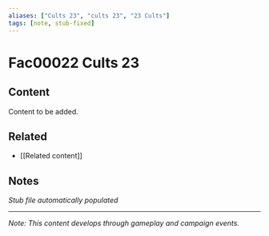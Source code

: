 ```yaml
---
aliases: ["Cults 23", "cults 23", "23 Cults"]
tags: [note, stub-fixed]
---
```


# Fac00022 Cults 23

## Content
Content to be added.

## Related
- [[Related content]]

## Notes
*Stub file automatically populated*

---
*Note: This content develops through gameplay and campaign events.*